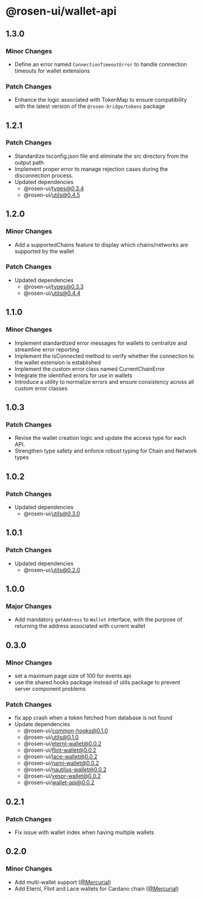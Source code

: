 # @rosen-ui/wallet-api

## 1.3.0

### Minor Changes

- Define an error named `ConnectionTimeoutError` to handle connection timeouts for wallet extensions

### Patch Changes

- Enhance the logic associated with TokenMap to ensure compatibility with the latest version of the `@rosen-bridge/tokens` package

## 1.2.1

### Patch Changes

- Standardize tsconfig.json file and eliminate the src directory from the output path
- Implement proper error to manage rejection cases during the disconnection process.
- Updated dependencies
  - @rosen-ui/types@0.3.4
  - @rosen-ui/utils@0.4.5

## 1.2.0

### Minor Changes

- Add a supportedChains feature to display which chains/networks are supported by the wallet

### Patch Changes

- Updated dependencies
  - @rosen-ui/types@0.3.3
  - @rosen-ui/utils@0.4.4

## 1.1.0

### Minor Changes

- Implement standardized error messages for wallets to centralize and streamline error reporting
- Implement the isConnected method to verify whether the connection to the wallet extension is established
- Implement the custom error class named CurrentChainError
- Integrate the identified errors for use in wallets
- Introduce a utility to normalize errors and ensure consistency across all custom error classes

## 1.0.3

### Patch Changes

- Revise the wallet creation logic and update the access type for each API.
- Strengthen type safety and enforce robust typing for Chain and Network types

## 1.0.2

### Patch Changes

- Updated dependencies
  - @rosen-ui/utils@0.3.0

## 1.0.1

### Patch Changes

- Updated dependencies
  - @rosen-ui/utils@0.2.0

## 1.0.0

### Major Changes

- Add mandatory `getAddress` to `Wallet` interface, with the purpose of returning the address associated with current wallet

## 0.3.0

### Minor Changes

- set a maximum page size of 100 for events api
- use the shared hooks package instead of utils package to prevent server component problems

### Patch Changes

- fix app crash when a token fetched from database is not found
- Update dependencies
  - @rosen-ui/common-hooks@0.1.0
  - @rosen-ui/utils@0.1.0
  - @rosen-ui/eternl-wallet@0.0.2
  - @rosen-ui/flint-wallet@0.0.2
  - @rosen-ui/lace-wallet@0.0.2
  - @rosen-ui/nami-wallet@0.0.2
  - @rosen-ui/nautilus-wallet@0.0.2
  - @rosen-ui/vespr-wallet@0.0.2
  - @rosen-ui/wallet-api@0.0.2

## 0.2.1

### Patch Changes

- Fix issue with wallet index when having multiple wallets

## 0.2.0

### Minor Changes

- Add multi-wallet support ([@Mercurial](https://github.com/Mercurial))
- Add Eternl, Flint and Lace wallets for Cardano chain ([@Mercurial](https://github.com/Mercurial))

